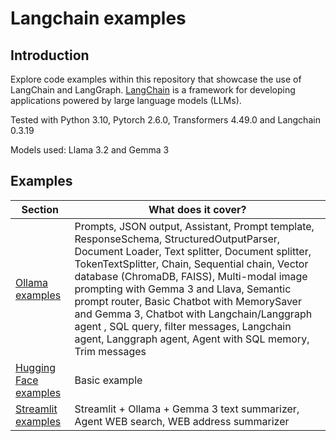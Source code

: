 # Langchain examples

## Introduction

Explore code examples within this repository that showcase the use of LangChain and LangGraph.
[LangChain](https://python.langchain.com/docs/introduction/) is a framework for developing applications powered by large language models (LLMs).

Tested with Python 3.10, Pytorch 2.6.0, Transformers 4.49.0 and Langchain 0.3.19

Models used: Llama 3.2 and Gemma 3


## Examples
| **Section**                          | **What does it cover?**                                                                                                                                                                                                                                                                                                                                                                                                                                                                         |
|--------------------------------------|-------------------------------------------------------------------------------------------------------------------------------------------------------------------------------------------------------------------------------------------------------------------------------------------------------------------------------------------------------------------------------------------------------------------------------------------------------------------------------------------------|
| [Ollama examples](ollama)            | Prompts, JSON output, Assistant, Prompt template, ResponseSchema, StructuredOutputParser, Document Loader, Text splitter, Document splitter, TokenTextSplitter, Chain, Sequential chain, Vector database (ChromaDB, FAISS), Multi-modal image prompting with Gemma 3 and Llava, Semantic prompt router, Basic Chatbot with MemorySaver and Gemma 3, Chatbot with Langchain/Langgraph agent , SQL query, filter messages, Langchain agent, Langgraph agent, Agent with SQL memory, Trim messages |
| [Hugging Face examples](huggingface) | Basic example                                                                                                                                                                                                                                                                                                                                                                                                                                                                                   |
| [Streamlit examples](streamlit)      | Streamlit + Ollama + Gemma 3 text summarizer, Agent WEB search, WEB address summarizer                                                                                                                                                                                                                                                                                                                                                                                                          |

